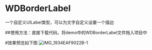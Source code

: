 # WDBorderLabel
一个自定义UILabel类型，可以为文字自定义设置一个描边

##使用方法：直接下载代码，将demo中的WDBorderLabel文件拖入项目中

#效果预览如下图
![IMG_1934EAF9022B-1](https://github.com/user-attachments/assets/41a7b109-43dc-4a30-9772-a08d0a7f5503)
